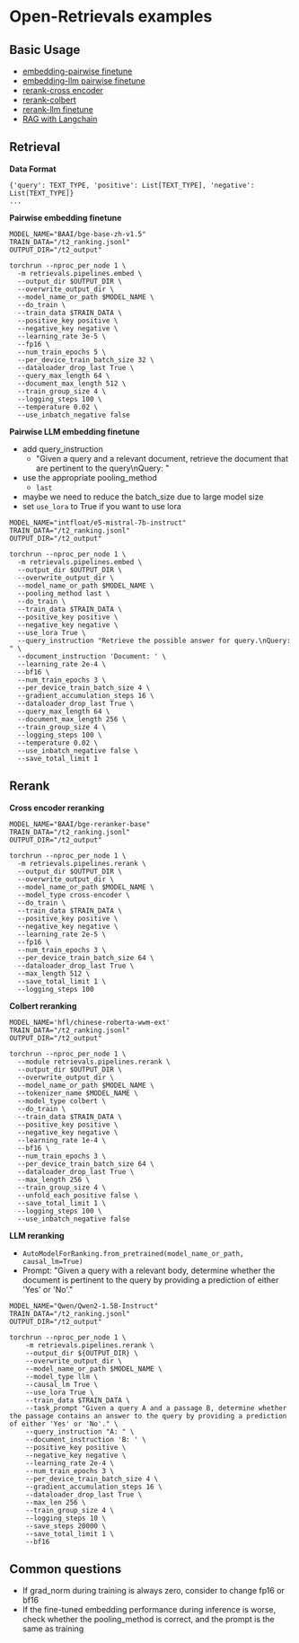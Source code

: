 # Open-Retrievals examples

## Basic Usage

- [embedding-pairwise finetune](./embedding_pairwise_finetune.py)
- [embedding-llm pairwise finetune](./embedding_llm_finetune.py)
- [rerank-cross encoder](./rerank_cross_encoder.py)
- [rerank-colbert](./rerank_colbert.py)
- [rerank-llm finetune](rerank_llm_finetune.py)
- [RAG with Langchain](./rag_langchain_demo.py)


## Retrieval

**Data Format**
```
{'query': TEXT_TYPE, 'positive': List[TEXT_TYPE], 'negative': List[TEXT_TYPE]}
...
```

**Pairwise embedding finetune**
```shell
MODEL_NAME="BAAI/bge-base-zh-v1.5"
TRAIN_DATA="/t2_ranking.jsonl"
OUTPUT_DIR="/t2_output"

torchrun --nproc_per_node 1 \
  -m retrievals.pipelines.embed \
  --output_dir $OUTPUT_DIR \
  --overwrite_output_dir \
  --model_name_or_path $MODEL_NAME \
  --do_train \
  --train_data $TRAIN_DATA \
  --positive_key positive \
  --negative_key negative \
  --learning_rate 3e-5 \
  --fp16 \
  --num_train_epochs 5 \
  --per_device_train_batch_size 32 \
  --dataloader_drop_last True \
  --query_max_length 64 \
  --document_max_length 512 \
  --train_group_size 4 \
  --logging_steps 100 \
  --temperature 0.02 \
  --use_inbatch_negative false
```

**Pairwise LLM embedding finetune**
- add query_instruction
  - "Given a query and a relevant document, retrieve the document that are pertinent to the query\nQuery: "
- use the appropriate pooling_method
  - `last`
- maybe we need to reduce the batch_size due to large model size
- set `use_lora` to True if you want to use lora

```shell
MODEL_NAME="intfloat/e5-mistral-7b-instruct"
TRAIN_DATA="/t2_ranking.jsonl"
OUTPUT_DIR="/t2_output"

torchrun --nproc_per_node 1 \
  -m retrievals.pipelines.embed \
  --output_dir $OUTPUT_DIR \
  --overwrite_output_dir \
  --model_name_or_path $MODEL_NAME \
  --pooling_method last \
  --do_train \
  --train_data $TRAIN_DATA \
  --positive_key positive \
  --negative_key negative \
  --use_lora True \
  --query_instruction "Retrieve the possible answer for query.\nQuery: " \
  --document_instruction 'Document: ' \
  --learning_rate 2e-4 \
  --bf16 \
  --num_train_epochs 3 \
  --per_device_train_batch_size 4 \
  --gradient_accumulation_steps 16 \
  --dataloader_drop_last True \
  --query_max_length 64 \
  --document_max_length 256 \
  --train_group_size 4 \
  --logging_steps 100 \
  --temperature 0.02 \
  --use_inbatch_negative false \
  --save_total_limit 1
```


## Rerank

**Cross encoder reranking**

```shell
MODEL_NAME="BAAI/bge-reranker-base"
TRAIN_DATA="/t2_ranking.jsonl"
OUTPUT_DIR="/t2_output"

torchrun --nproc_per_node 1 \
  -m retrievals.pipelines.rerank \
  --output_dir $OUTPUT_DIR \
  --overwrite_output_dir \
  --model_name_or_path $MODEL_NAME \
  --model_type cross-encoder \
  --do_train \
  --train_data $TRAIN_DATA \
  --positive_key positive \
  --negative_key negative \
  --learning_rate 2e-5 \
  --fp16 \
  --num_train_epochs 3 \
  --per_device_train_batch_size 64 \
  --dataloader_drop_last True \
  --max_length 512 \
  --save_total_limit 1 \
  --logging_steps 100
```

**Colbert reranking**

```shell
MODEL_NAME='hfl/chinese-roberta-wwm-ext'
TRAIN_DATA="/t2_ranking.jsonl"
OUTPUT_DIR="/t2_output"

torchrun --nproc_per_node 1 \
  --module retrievals.pipelines.rerank \
  --output_dir $OUTPUT_DIR \
  --overwrite_output_dir \
  --model_name_or_path $MODEL_NAME \
  --tokenizer_name $MODEL_NAME \
  --model_type colbert \
  --do_train \
  --train_data $TRAIN_DATA \
  --positive_key positive \
  --negative_key negative \
  --learning_rate 1e-4 \
  --bf16 \
  --num_train_epochs 3 \
  --per_device_train_batch_size 64 \
  --dataloader_drop_last True \
  --max_length 256 \
  --train_group_size 4 \
  --unfold_each_positive false \
  --save_total_limit 1 \
  --logging_steps 100 \
  --use_inbatch_negative false
```

**LLM reranking**
- `AutoModelForRanking.from_pretrained(model_name_or_path, causal_lm=True)`
- Prompt: "Given a query with a relevant body, determine whether the document is pertinent to the query by providing a prediction of either 'Yes' or 'No'."

```shell
MODEL_NAME="Qwen/Qwen2-1.5B-Instruct"
TRAIN_DATA="/t2_ranking.jsonl"
OUTPUT_DIR="/t2_output"

torchrun --nproc_per_node 1 \
    -m retrievals.pipelines.rerank \
    --output_dir ${OUTPUT_DIR} \
    --overwrite_output_dir \
    --model_name_or_path $MODEL_NAME \
    --model_type llm \
    --causal_lm True \
    --use_lora True \
    --train_data $TRAIN_DATA \
    --task_prompt "Given a query A and a passage B, determine whether the passage contains an answer to the query by providing a prediction of either 'Yes' or 'No'." \
    --query_instruction "A: " \
    --document_instruction 'B: ' \
    --positive_key positive \
    --negative_key negative \
    --learning_rate 2e-4 \
    --num_train_epochs 3 \
    --per_device_train_batch_size 4 \
    --gradient_accumulation_steps 16 \
    --dataloader_drop_last True \
    --max_len 256 \
    --train_group_size 4 \
    --logging_steps 10 \
    --save_steps 20000 \
    --save_total_limit 1 \
    --bf16
```


## Common questions
- If grad_norm during training is always zero, consider to change fp16 or bf16
- If the fine-tuned embedding performance during inference is worse, check whether the pooling_method is correct, and the prompt is the same as training
